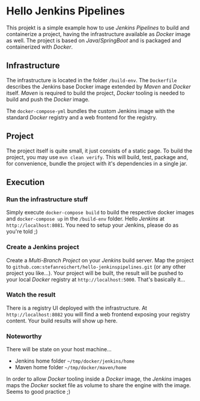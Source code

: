 # Hello Jenkins Pipelines
This projekt is a simple example how to use _Jenkins Pipelines_ to build and containerize a project, having the 
infrastructure available as _Docker_ image as well. The project is based on _Java_/_SpringBoot_ and is packaged and 
containerized with _Docker_.

## Infrastructure
The infrastructure is located in the folder ``/build-env``. The ``Dockerfile`` describes the Jenkins base Docker image 
extended by _Maven_ and _Docker_ itself. _Maven_ is required to build the project, _Docker_ tooling is needed to build 
and push the _Docker_ image.

The ``docker-compose-yml`` bundles the custom Jenkins image with the standard _Docker_ registry and a web frontend for 
the registry.

## Project
The project itself is quite small, it just consists of a static page. To build the project, you may use 
``mvn clean verify``. This will build, test, package and, for convenience, bundle the project with it's dependencies 
in a single jar.

## Execution
### Run the infrastructure stuff
Simply execute ``docker-compose build`` to build the respective docker images and ``docker-compose up`` in the 
``/build-env`` folder. Hello _Jenkins_ at ``http://localhost:8081``. You need to setup your Jenkins, please do as
you're told ;)
### Create a Jenkins project
Create a _Multi-Branch Project_ on your _Jenkins_ build server. Map the project to 
``github.com:stefanreichert/hello-jenkinspipelines.git`` (or any other project you like...). Your project will be 
built, the result will be pushed to your local _Docker_ registry at ``http://localhost:5000``. That's basically it...
### Watch the result
There is a registry UI deployed with the infrastructure. At ``http://localhost:8082`` you will find a web frontend
exposing your registry content. Your build results will show up here.

### Noteworthy
There will be state on your host machine...
* Jenkins home folder ``~/tmp/docker/jenkins/home``
* Maven home folder ``~/tmp/docker/maven/home``

In order to allow _Docker_ tooling inside a _Docker_ image, the _Jenkins_ images maps the _Docker_ socket file as volume to share the engine
with the image. Seems to good practice ;)
